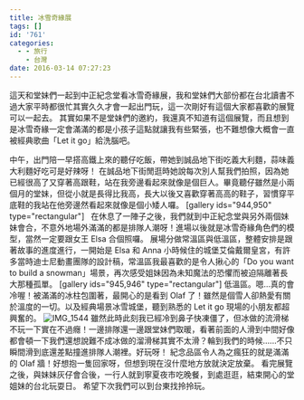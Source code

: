 ```yaml
---
title: 冰雪奇緣展
tags: []
id: '761'
categories:
  - - 旅行
    - 台灣
date: 2016-03-14 07:27:23
---
```


這天和堂妹們一起到中正紀念堂看冰雪奇緣展，我和堂妹們大部份都在台北讀書不過大家平時都很忙其實久久才會一起出門玩，這一次剛好有這個大家都喜歡的展覽可以一起去。 其實如果不是堂妹們的邀約，我還真不知道有這個展覽，而且想到是冰雪奇緣一定會滿滿的都是小孩子這點就讓我有些緊張，也不難想像大概會一直被經典歌曲「Let it go」給洗腦吧。
<!-- more -->
中午，出門陪一早搭高鐵上來的聽仔吃飯，帶她到誠品地下街吃義大利麵，蒜味義大利麵好吃可是好辣呀！ 在誠品地下街閒逛時她說每次別人幫我們拍照，因為她已經很高了又穿著高跟鞋，站在我旁邊看起來就像是個巨人。畢竟聽仔雖然是小兩個月的堂妹，但從小就是長得比我高，長大以後又喜歡穿著高高的鞋子，習慣穿平底鞋的我站在他旁邊然看起來就像是個小矮人囉。 \[gallery ids="944,950" type="rectangular"\]   在休息了一陣子之後，我們就到中正紀念堂與另外兩個妹妹會合，不意外地場外滿滿的都是排隊人潮呀！進場以後就是冰雪奇緣角色們的模型，當然一定要跟女王 Elsa 合個照囉。 展場分做常溫區與低溫區，整體安排是跟著故事的進度進行，一開始是 Elsa 和 Anna 小時候住的城堡艾倫戴爾皇宮，有許多當時迪士尼動畫團隊的設計稿，常溫區我最喜歡的是令人揪心的「Do you want to build a snowman」場景，再次感受姐妹因為未知魔法的恐懼而被迫隔離著長大那種孤單。 \[gallery ids="945,946" type="rectangular"\] 低溫區。嗯...真的會冷喔！被滿滿的冰柱包圍著，最開心的是看到 Olaf 了！雖然是個雪人卻熱愛有關於溫度的一切。以及經典場景冰雪城堡，聽到熟悉的 Let it go 現場的小朋友都超興奮的。 ![IMG_1544](https://itsninayeh.files.wordpress.com/2016/03/img_1544.jpg) 雖然此時此刻我已經冷到鼻子快凍僵了，但冰做的流滑梯不玩一下實在不過癮！一邊排隊還一邊跟堂妹們取暖，看著前面的人滑到中間好像都會頓一下我們還想說難不成冰做的溜滑梯其實不太滑？輪到我們的時候......不只瞬間滑到底還差點撞進排隊人潮裡。好玩呀！ 紀念品區令人為之瘋狂的就是滿滿的 Olaf 牆！好想抱一隻回家呀，但想到現在沒什麼地方放就決定放棄。 看完展覽之後，與妹妹灰仔會合後，一行人就到寧夏夜市吃晚餐，到處逛逛，結束開心的堂姐妹的台北玩耍日。 希望下次我們可以到台東找拎拎玩。
